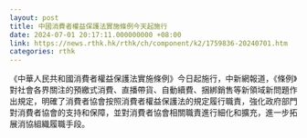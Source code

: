 ```yaml
---
layout: post
title: 中國消費者權益保護法實施條例今天起施行
date: 2024-07-01 20:17:11.000000000 +08:00
link: https://news.rthk.hk/rthk/ch/component/k2/1759836-20240701.htm
categories: rthk
---
```


《中華人民共和國消費者權益保護法實施條例》今日起施行，中新網報道，《條例》對社會各界關注的預繳式消費、直播帶貨、自動續費、捆綁銷售等新領域新問題作出規定，明確了消費者協會按照消費者權益保護法的規定履行職責，強化政府部門對消費者協會的支持和保障，並對消費者協會相關職責進行細化和擴充，進一步拓展消協組織履職手段。
